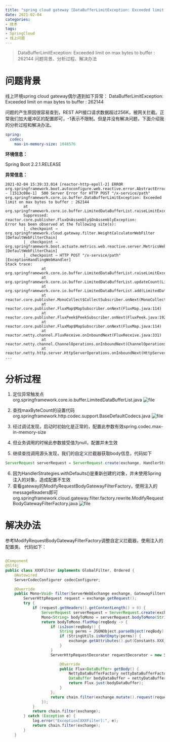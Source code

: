 ```yaml
---
title: "spring cloud gateway [DataBufferLimitException: Exceeded limit on max bytes to buffer : 262144]"
date: 2021-02-04
categories:
- 技术
tags:
- SpringCloud
- 线上问题
---
```


> DataBufferLimitException: Exceeded limit on max bytes to buffer : 262144
> 问题背景、分析过程、解决办法

<!-- more -->

# 问题背景
线上环境spring cloud gateway偶尔遇到如下异常：
DataBufferLimitException: Exceeded limit on max bytes to buffer : 262144

问题的产生原因很容易查到，REST API接口请求数据超过256K，被网关拦截。正常我们加大缓冲区的配置即可，-1表示不限制。但是并没有解决问题，下面介绍我的分析过程和解决办法。
```yaml
spring:
  codec:
    max-in-memory-size: 1048576
```

**环境信息：**

Spring Boot 2.2.1.RELEASE

**异常信息：**
```
2021-02-04 15:39:33.014 [reactor-http-epoll-2] ERROR org.springframework.boot.autoconfigure.web.reactive.error.AbstractErrorWebExceptionHandler - [1513c08e-1]  500 Server Error for HTTP POST "/x-service/path"
org.springframework.core.io.buffer.DataBufferLimitException: Exceeded limit on max bytes to buffer : 262144
        at org.springframework.core.io.buffer.LimitedDataBufferList.raiseLimitException(LimitedDataBufferList.java:101)
        Suppressed: reactor.core.publisher.FluxOnAssembly$OnAssemblyException:
Error has been observed at the following site(s):
        |_ checkpoint ⇢ org.springframework.cloud.gateway.filter.WeightCalculatorWebFilter [DefaultWebFilterChain]
        |_ checkpoint ⇢ org.springframework.boot.actuate.metrics.web.reactive.server.MetricsWebFilter [DefaultWebFilterChain]
        |_ checkpoint ⇢ HTTP POST "/x-service/path" [ExceptionHandlingWebHandler]
Stack trace:
                at org.springframework.core.io.buffer.LimitedDataBufferList.raiseLimitException(LimitedDataBufferList.java:101)
                at org.springframework.core.io.buffer.LimitedDataBufferList.updateCount(LimitedDataBufferList.java:94)
                at org.springframework.core.io.buffer.LimitedDataBufferList.add(LimitedDataBufferList.java:59)
                at reactor.core.publisher.MonoCollect$CollectSubscriber.onNext(MonoCollect.java:124)
                at reactor.core.publisher.FluxMap$MapSubscriber.onNext(FluxMap.java:114)
                at reactor.core.publisher.FluxPeek$PeekSubscriber.onNext(FluxPeek.java:192)
                at reactor.core.publisher.FluxMap$MapSubscriber.onNext(FluxMap.java:114)
                at reactor.netty.channel.FluxReceive.onInboundNext(FluxReceive.java:331)
                at reactor.netty.channel.ChannelOperations.onInboundNext(ChannelOperations.java:352)
                at reactor.netty.http.server.HttpServerOperations.onInboundNext(HttpServerOperations.java:484)
...
```

# 分析过程
1. 定位异常触发点
org.springframework.core.io.buffer.LimitedDataBufferList.java
![file](https://img-blog.csdnimg.cn/img_convert/2d69e2a7a9b9670dc79299ffd6eb7c46.png)

2. 查找maxByteCount的设置代码
org.springframework.http.codec.support.BaseDefaultCodecs.java
![file](https://img-blog.csdnimg.cn/img_convert/09c7e1ac1e765ec4af4b3799a3ad1a61.png)

3. 经过调试发现，启动时初始化是正常的，配置此参数有效spring.codec.max-in-memory-size
4. 但业务调用的时候此参数接受值为null，配置并未生效
5. 继续查找调用源头发现，我们的自定义拦截器获取body信息，代码如下

```java
ServerRequest serverRequest = ServerRequest.create(exchange, HandlerStrategies.withDefaults().messageReaders());
```
6. 因为HandlerStrategies.withDefaults()是重新创建的对象，并未使用Spring注入的对象，造成配置不生效
7. 查看gateway的ModifyRequestBodyGatewayFilterFactory，使用注入的messageReaders即可
org.springframework.cloud.gateway.filter.factory.rewrite.ModifyRequestBodyGatewayFilterFactory.java
![file](https://img-blog.csdnimg.cn/img_convert/298d7425add55807919c628f0b2dadec.png)

# 解决办法
参考ModifyRequestBodyGatewayFilterFactory调整自定义拦截器，使用注入的配置类。
代码如下：

```java

@Component
@Slf4j
public class XXXFilter implements GlobalFilter, Ordered {
    @Autowired
    ServerCodecConfigurer codecConfigurer;

    @Override
    public Mono<Void> filter(ServerWebExchange exchange, GatewayFilterChain chain) {
        ServerHttpRequest request = exchange.getRequest();
        try {
            if (request.getHeaders().getContentLength() > 0) {
                ServerRequest serverRequest = ServerRequest.create(exchange, codecConfigurer.getReaders());
                Mono<String> bodyToMono = serverRequest.bodyToMono(String.class);
                return bodyToMono.flatMap(reqBody -> {
                    if (isJson(reqBody)) {
                        String perms = JSONObject.parseObject(reqBody).getString("perms");
                        if (StringUtils.isNotEmpty(perms)) {
                            exchange.getAttributes().put(Constants.XXX_REQUEST_PERMS_ATTR, perms);
                        }
                    }
                    ServerHttpRequestDecorator requestDecorator = new ServerHttpRequestDecorator(exchange.getRequest()) {

                        @Override
                        public Flux<DataBuffer> getBody() {
                            NettyDataBufferFactory nettyDataBufferFactory = new NettyDataBufferFactory(ByteBufAllocator.DEFAULT);
                            DataBuffer bodyDataBuffer = nettyDataBufferFactory.wrap(reqBody.getBytes());
                            return Flux.just(bodyDataBuffer);
                        }
                    };
                    return chain.filter(exchange.mutate().request(requestDecorator).build());
                });
            }
            return chain.filter(exchange);
        } catch (Exception e) {
            log.error("Exception[XXXFilter]:", e);
            return chain.filter(exchange);
        }
    }
```
